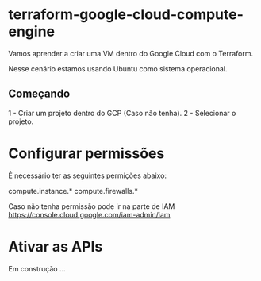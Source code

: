 # terraform-google-cloud-compute-engine
Vamos aprender a criar uma VM dentro do Google Cloud com o Terraform.

Nesse cenário estamos usando Ubuntu como sistema operacional.

## Começando

1 - Criar um projeto dentro do GCP (Caso não tenha).
2 - Selecionar o projeto.

# Configurar permissões

É necessário ter as seguintes permições abaixo:

compute.instance.*
compute.firewalls.*

Caso não tenha permissão pode ir na parte de IAM
https://console.cloud.google.com/iam-admin/iam

# Ativar as APIs
 
Em construção ...


